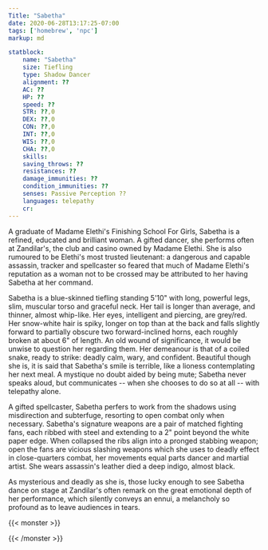 ```yaml
---
Title: "Sabetha"
date: 2020-06-28T13:17:25-07:00
tags: ['homebrew', 'npc']
markup: md

statblock:
    name: "Sabetha"
    size: Tiefling
    type: Shadow Dancer
    alignment: ??
    AC: ??
    HP: ??
    speed: ??
    STR: ??,0
    DEX: ??,0
    CON: ??,0
    INT: ??,0
    WIS: ??,0
    CHA: ??,0
    skills:
    saving_throws: ??
    resistances: ??
    damage_immunities: ??
    condition_immunities: ?? 
    senses: Passive Perception ??
    languages: telepathy
    cr:
---
```


A graduate of Madame Elethi's Finishing School For Girls, Sabetha is a refined, educated and
brilliant woman. A gifted dancer, she performs often at Zandilar's, the club and casino owned by
Madame Elethi. She is also rumoured to be Elethi's most trusted lieutenant: a dangerous and capable
assassin, tracker and spellcaster so feared that much of Madame Elethi's reputation as a woman not
to be crossed may be attributed to her having Sabetha at her command.

Sabetha is a blue-skinned tiefling standing 5'10" with long, powerful legs, slim, muscular torso and
graceful neck. Her tail is longer than average, and thinner, almost whip-like. Her eyes, intelligent
and piercing, are grey/red. Her snow-white hair is spiky, longer on top than at the back and falls
slightly forward to partially obscure two forward-inclined horns, each roughly broken at about 6" of
length. An old wound of significance, it would be unwise to question her regarding them. Her
demeanour is that of a coiled snake, ready to strike: deadly calm, wary, and confident. Beautiful
though she is, it is said that Sabetha's smile is terrible, like a lioness contemplating her next
meal. A mystique no doubt aided by being mute; Sabetha never speaks aloud, but communicates -- when
she chooses to do so at all -- with telepathy alone.

A gifted spellcaster, Sabetha perfers to work from the shadows using misdirection and subterfuge,
resorting to open combat only when necessary. Sabetha's signature weapons are a pair of matched
fighting fans, each ribbed with steel and extending to a 2" point beyond the white paper edge. When
collapsed the ribs align into a pronged stabbing weapon; open the fans are vicious slashing weapons
which she uses to deadly effect in close-quarters combat, her movements equal parts dancer and
martial artist. She wears assassin's leather died a deep indigo, almost black.

As mysterious and deadly as she is, those lucky enough to see Sabetha dance on stage at Zandilar's
often remark on the great emotional depth of her performance, which silently conveys an ennui, a
melancholy so profound as to leave audiences in tears.

{{< monster >}}

{{< /monster >}}
